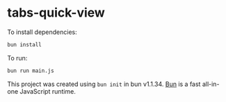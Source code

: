 # tabs-quick-view

To install dependencies:

```bash
bun install
```

To run:

```bash
bun run main.js
```

This project was created using `bun init` in bun v1.1.34. [Bun](https://bun.sh) is a fast all-in-one JavaScript runtime.
